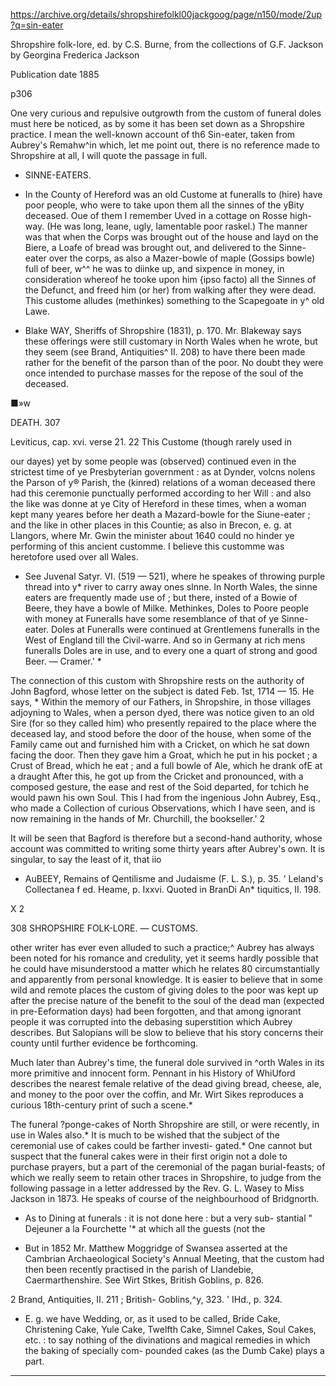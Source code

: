 https://archive.org/details/shropshirefolkl00jackgoog/page/n150/mode/2up?q=sin-eater

Shropshire folk-lore, ed. by C.S. Burne, from the collections of G.F. Jackson
by Georgina Frederica Jackson

Publication date 1885

p306


One very curious and repulsive outgrowth from the custom of 
funeral doles must here be noticed, as by some it has been set down 
as a Shropshire practice. I mean the well-known account of th6 
Sin-eater, taken from Aubrey's Remahw^in which, let me point out, 
there is no reference made to Shropshire at all, I will quote the 
passage in full. 

* SINNE-EATERS. 

* In the County of Hereford was an old Custome at funeralls to (hire) have poor 
people, who were to take upon them all the sinnes of the yBity deceased. Oue 
of them I remember Uved in a cottage on Rosse high- way. (He was long, leane, 
ugly, lamentable poor raskel.) The manner was that when the Corps was 
brought out of the house and layd on the Biere, a Loafe of bread was brought 
out, and delivered to the Sinne-eater over the corps, as also a Mazer-bowle of 
maple (Gossips bowle) full of beer, w^^ he was to diinke up, and sixpence in 
money, in consideration whereof he tooke upon him {ipso facto) all the Sinnes of 
the Defunct, and freed him (or her) from walking after they were dead. This 
custome alludes (methinkes) something to the Scapegoate in y^ old Lawe. 



* Blake WAY, Sheriffs of Shropshire (1831), p. 170. Mr. Blakeway says 
these offerings were still customary in North Wales when he wrote, but they 
seem (see Brand, Antiquities^ II. 208) to have there been made rather for the 
benefit of the parson than of the poor. No doubt they were once intended to 
purchase masses for the repose of the soul of the deceased. 



■»w 



DEATH. 307 

Leviticus, cap. xvi. verse 21. 22 This Custome (though rarely used in 

our dayes) yet by some people was (observed) continued even in the strictest time 
of ye Presbyterian government : as at Dynder, volcns nolens the Parson of y® 
Parish, the (kinred) relations of a woman deceased there had this ceremonie 
punctually performed according to her Will : and also the like was donne at 
ye City of Hereford in these times, when a woman kept many yeares before her 
death a Mazard-bowle for the Siune-eater ; and the like in other places in this 
Countie; as also in Brecon, e. g. at Llangors, where Mr. Gwin the minister about 
1640 could no hinder ye performing of this ancient customme. I believe this 
customme was heretofore used over all Wales. 

* See Juvenal Satyr. VI. (519 — 521), where he speakes of throwing purple 
thread into y* river to carry away ones slnne. In North Wales, the sinne eaters 
are frequently made use of ; but there, insted of a Bowie of Beere, they have a 
bowle of Milke. Methinkes, Doles to Poore people with money at Funeralls 
have some resemblance of that of ye Sinne-eater. Doles at Funeralls were 
continued at Grentlemens funeralls in the West of England till the Civil-warre. 
And so in Germany at rich mens funeralls Doles are in use, and to every one a 
quart of strong and good Beer. — Cramer.' * 

The connection of this custom with Shropshire rests on the 
authority of John Bagford, whose letter on the subject is dated 
Feb. 1st, 1714 — 15. He says, * Within the memory of our Fathers, 
in Shropshire, in those villages adjoyning to Wales, when a person 
dyed, there was notice given to an old Sire (for so they called him) 
who presently repaired to the place where the deceased lay, and stood 
before the door of the house, when some of the Family came out and 
furnished him with a Cricket, on which he sat down facing the door. 
Then they gave him a Groat, which he put in his pocket ; a Crust of 
Bread, which he eat ; and a full bowle of Ale, which he drank ofE at 
a draught After this, he got up from the Cricket and pronounced, 
with a composed gesture, the ease and rest of the Soid departed, for 
tchich he would pawn his own Soul. This I had from the ingenious 
John Aubrey, Esq., who made a Collection of curious Observations, 
which I have seen, and is now remaining in the hands of Mr. 
Churchill, the bookseller.' 2 

It will be seen that Bagford is therefore but a second-hand 
authority, whose account was committed to writing some thirty years 
after Aubrey's own. It is singular, to say the least of it, that iio 

* AuBEEY, Remains of Qentilisme and Judaisme (F. L. S.), p. 35. 
' Leland's Collectanea f ed. Heame, p. Ixxvi. Quoted in BranDi An* 
tiquitics, II. 198. 

X 2 



308 SHROPSHIRE FOLK-LORE. — CUSTOMS. 

other writer has ever even alluded to such a practice;^ Aubrey has 
always been noted for his romance and credulity, yet it seems hardly 
possible that he could have misunderstood a matter which he relates 
80 circumstantially and apparently from personal knowledge. It is 
easier to believe that in some wild and remote places the custom of 
giving doles to the poor was kept up after the precise nature of the 
benefit to the soul of the dead man (expected in pre-Eeformation 
days) had been forgotten, and that among ignorant people it was 
corrupted into the debasing superstition which Aubrey describes. 
But Salopians will be slow to believe that his story concerns their 
county until further evidence be forthcoming. 

Much later than Aubrey's time, the funeral dole survived in 
^orth Wales in its more primitive and innocent form. Pennant in 
his History of WhiUford describes the nearest female relative of the 
dead giving bread, cheese, ale, and money to the poor over the 
coffin, and Mr. Wirt Sikes reproduces a curious 18th-century print of 
such a scene.* 

The funeral ?ponge-cakes of North Shropshire are still, or were 
recently, in use in Wales also.* It is much to be wished that 
the subject of the ceremonial use of cakes could be farther investi- 
gated.* One cannot but suspect that the funeral cakes were in 
their first origin not a dole to purchase prayers, but a part of the 
ceremonial of the pagan burial-feasts; of which we really seem to 
retain other traces in Shropshire, to judge from the following passage 
in a letter addressed by the Rev. G. L. Wasey to Miss Jackson in 
1873. He speaks of course of the neighbourhood of Bridgnorth. 

* As to Dining at funerals : it is not done here : but a very sub- 
stantial " Dejeuner a la Fourchette '* at which all the guests (not the 

* But in 1852 Mr. Matthew Moggridge of Swansea asserted at the Cambrian 
Archaeological Society's Annual Meeting, that the custom had then been recently 
practised in the parish of Llandebie, Caermarthenshire. See Wirt Stkes, 
British Goblins, p. 826. 

2 Brand, Antiquities, II. 211 ; British- Goblins,^y, 323. 
' IHd., p. 324. 

* E. g. we have Wedding, or, as it used to be called, Bride Cake, Christening 
Cake, Yule Cake, Twelfth Cake, Simnel Cakes, Soul Cakes, etc. : to say nothing 
of the divinations and magical remedies in which the baking of specially com- 
pounded cakes (as the Dumb Cake) plays a part. 

---
